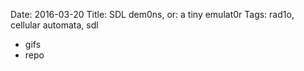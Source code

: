 Date: 2016-03-20
Title: SDL dem0ns, or: a tiny emulat0r
Tags: rad1o, cellular automata, sdl

* gifs
* repo
